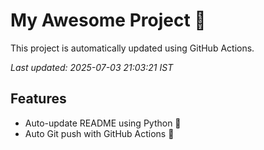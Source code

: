 # My Awesome Project 🚀

This project is automatically updated using GitHub Actions.

_Last updated: 2025-07-03 21:03:21 IST_

## Features
- Auto-update README using Python 🐍
- Auto Git push with GitHub Actions 🤖
